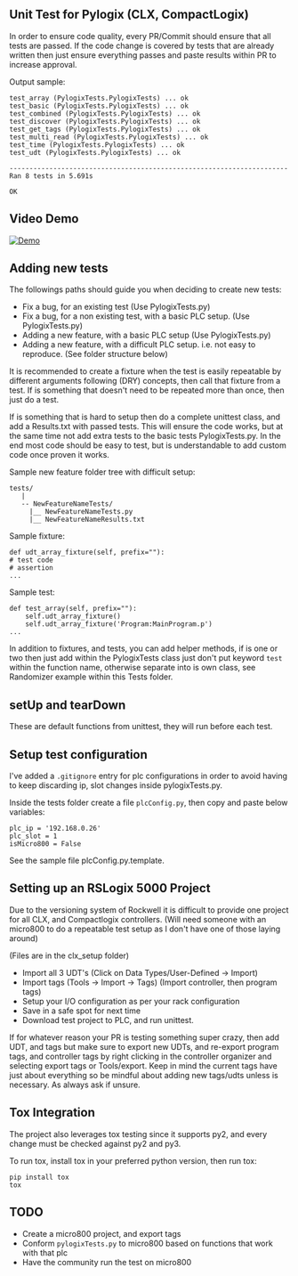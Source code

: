 ## Unit Test for Pylogix (CLX, CompactLogix)

In order to ensure code quality, every PR/Commit should ensure that all tests are passed. If the code change is covered by tests that are already written then just ensure everything passes and paste results within PR to increase approval.

Output sample:

```
test_array (PylogixTests.PylogixTests) ... ok
test_basic (PylogixTests.PylogixTests) ... ok
test_combined (PylogixTests.PylogixTests) ... ok
test_discover (PylogixTests.PylogixTests) ... ok
test_get_tags (PylogixTests.PylogixTests) ... ok
test_multi_read (PylogixTests.PylogixTests) ... ok
test_time (PylogixTests.PylogixTests) ... ok
test_udt (PylogixTests.PylogixTests) ... ok

----------------------------------------------------------------------
Ran 8 tests in 5.691s

OK
```

## Video Demo

[![Demo](https://img.youtube.com/vi/RCHo5xJQIlg/0.jpg)](https://www.youtube.com/watch?v=RCHo5xJQIlg)

## Adding new tests

The followings paths should guide you when deciding to create new tests:

- Fix a bug, for an existing test (Use PylogixTests.py)
- Fix a bug, for a non existing test, with a basic PLC setup. (Use PylogixTests.py)
- Adding a new feature, with a basic PLC setup (Use PylogixTests.py)
- Adding a new feature, with a difficult PLC setup. i.e. not easy to reproduce. (See folder structure below)

It is recommended to create a fixture when the test is easily repeatable by different arguments following (DRY) concepts, then call that fixture from a test. If is something that doesn't need to be repeated more than once, then just do a test.

If is something that is hard to setup then do a complete unittest class, and add a Results.txt with passed tests. This will ensure the code works, but at the same time not add extra tests to the basic tests PylogixTests.py. In the end most code should be easy to test, but is understandable to add custom code once proven it works.

Sample new feature folder tree with difficult setup:

```
tests/
   |
   -- NewFeatureNameTests/
     |__ NewFeatureNameTests.py
     |__ NewFeatureNameResults.txt

```

Sample fixture:

```
def udt_array_fixture(self, prefix=""):
# test code
# assertion
...
```

Sample test:

```
def test_array(self, prefix=""):
    self.udt_array_fixture()
    self.udt_array_fixture('Program:MainProgram.p')
...
```

In addition to fixtures, and tests, you can add helper methods, if is one or two then just add within the PylogixTests class just don't put keyword `test` within the function name, otherwise separate into is own class, see Randomizer example within this Tests folder.

## setUp and tearDown

These are default functions from unittest, they will run before each test.

## Setup test configuration

I've added a `.gitignore` entry for plc configurations in order to avoid having to keep discarding ip, slot changes inside pylogixTests.py.

Inside the tests folder create a file `plcConfig.py`, then copy and paste below variables:

```
plc_ip = '192.168.0.26'
plc_slot = 1
isMicro800 = False
```

See the sample file plcConfig.py.template.

## Setting up an RSLogix 5000 Project

Due to the versioning system of Rockwell it is difficult to provide one project for all CLX, and Compactlogix controllers. (Will need someone with an micro800 to do a repeatable test setup as I don't have one of those laying around)

(Files are in the clx_setup folder)

- Import all 3 UDT's (Click on Data Types/User-Defined -> Import)
- Import tags (Tools -> Import -> Tags) (Import controller, then program tags)
- Setup your I/O configuration as per your rack configuration
- Save in a safe spot for next time
- Download test project to PLC, and run unittest.

If for whatever reason your PR is testing something super crazy, then add UDT, and tags but make sure to export new UDTs, and re-export program tags, and controller tags by right clicking in the controller organizer and selecting export tags or Tools/export. Keep in mind the current tags have just about everything so be mindful about adding new tags/udts unless is necessary. As always ask if unsure.

## Tox Integration

The project also leverages tox testing since it supports py2, and every change must be checked against py2 and py3.

To run tox, install tox in your preferred python version, then run tox:

```
pip install tox
tox
```

## TODO

- Create a micro800 project, and export tags
- Conform `pylogixTests.py` to micro800 based on functions that work with that plc
- Have the community run the test on micro800
